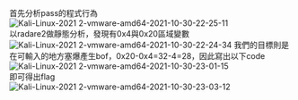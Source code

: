 首先分析pass的程式行為   
![Kali-Linux-2021 2-vmware-amd64-2021-10-30-22-25-11](https://user-images.githubusercontent.com/91378841/139537196-db354dc2-e372-452c-adac-6455085f9862.png)  
以radare2做靜態分析，發現有0x4與0x20區域變數
![Kali-Linux-2021 2-vmware-amd64-2021-10-30-22-24-34](https://user-images.githubusercontent.com/91378841/139537719-b1fc2dc7-eb34-4b97-ab68-4b3bcf71269c.png)
我們的目標則是在可輸入的地方塞爆產生bof，0x20-0x4=32-4=28，因此寫出以下code   
![Kali-Linux-2021 2-vmware-amd64-2021-10-30-23-01-15](https://user-images.githubusercontent.com/91378841/139538541-94c4fe55-df24-4c20-b83d-66575c76d72f.png)   
即可得出flag   
![Kali-Linux-2021 2-vmware-amd64-2021-10-30-23-03-12](https://user-images.githubusercontent.com/91378841/139538631-fe0047b4-a34f-44b7-b229-7a7a87f9c1e0.png)
